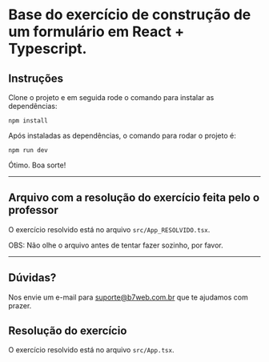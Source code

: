 # Base do exercício de construção de um formulário em React + Typescript.

## Instruções

Clone o projeto e em seguida rode o comando para instalar as dependências:

`npm install`

Após instaladas as dependências, o comando para rodar o projeto é:

`npm run dev`

Ótimo. Boa sorte!

---

## Arquivo com a resolução do exercício feita pelo o professor

O exercício resolvido está no arquivo `src/App_RESOLVIDO.tsx`.

OBS: Não olhe o arquivo antes de tentar fazer sozinho, por favor.

---

## Dúvidas?
Nos envie um e-mail para suporte@b7web.com.br que te ajudamos com prazer.

## Resolução do exercício

O exercício resolvido está no arquivo `src/App.tsx`.